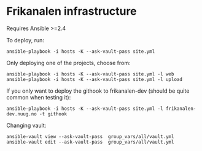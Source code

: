 Frikanalen infrastructure
=========================

Requires Ansible >=2.4

To deploy, run:

    ansible-playbook -i hosts -K --ask-vault-pass site.yml

Only deploying one of the projects, choose from:

    ansible-playbook -i hosts -K --ask-vault-pass site.yml -l web
    ansible-playbook -i hosts -K --ask-vault-pass site.yml -l upload

If you only want to deploy the githook to frikanalen-dev (should be quite common when testing it):

    ansible-playbook -i hosts -K --ask-vault-pass site.yml -l frikanalen-dev.nuug.no -t githook

Changing vault:

    ansible-vault view --ask-vault-pass  group_vars/all/vault.yml
    ansible-vault edit --ask-vault-pass  group_vars/all/vault.yml
